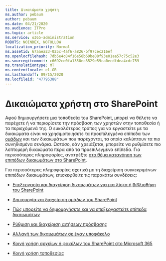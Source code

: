 ```yaml
---
title: Δικαιώματα χρήστη
ms.author: pebaum
author: pebaum
ms.date: 04/21/2020
ms.audience: ITPro
ms.topic: article
ms.service: o365-administration
ROBOTS: NOINDEX, NOFOLLOW
localization_priority: Normal
ms.assetid: 67aaea23-025c-4af6-a826-bf97cec216ef
ms.openlocfilehash: 7db5e4c84f16e58b69be88f93e01aa57c75c52e3
ms.sourcegitcommit: c6692ce0fa1358ec3529e59ca0ecdfdea4cdc759
ms.translationtype: MT
ms.contentlocale: el-GR
ms.lasthandoff: 09/15/2020
ms.locfileid: "47795388"
---
```

# <a name="user-permissions-in-sharepoint"></a>Δικαιώματα χρήστη στο SharePoint

Αφού δημιουργήσετε μια τοποθεσία του SharePoint, μπορεί να θέλετε να παρέχετε ή να περιορίσετε την πρόσβαση των χρηστών στην τοποθεσία ή τα περιεχόμενά της. Ο ευκολότερος τρόπος για να εργαστείτε με τα δικαιώματα είναι να χρησιμοποιήσετε τα προεπιλεγμένα επίπεδα των [ομάδων](https://docs.microsoft.com/sharepoint/default-sharepoint-groups) και των δικαιωμάτων που παρέχονται, τα οποία καλύπτουν τα πιο συνηθισμένα σενάρια. Ωστόσο, εάν χρειάζεται, μπορείτε να ρυθμίσετε πιο λεπτομερή δικαιώματα πέρα από τα προεπιλεγμένα επίπεδα. Για περισσότερες πληροφορίες, ανατρέξτε [στο θέμα κατανόηση των επιπέδων δικαιωμάτων στο SharePoint](https://docs.microsoft.com/sharepoint/understanding-permission-levels).

Για περισσότερες πληροφορίες σχετικά με τη διαχείριση συγκεκριμένων επιπέδων δικαιωμάτων, επισκεφθείτε τις παρακάτω συνδέσεις:

- [Επεξεργασία και διαχείριση δικαιωμάτων για μια λίστα ή βιβλιοθήκη του SharePoint](https://support.office.com/article/customize-permissions-for-a-sharepoint-list-or-library-02d770f3-59eb-4910-a608-5f84cc297782)

- [Δημιουργία και διαχείριση ομάδων του SharePoint](https://docs.microsoft.com/sharepoint/customize-sharepoint-site-permissions)

- [Πώς μπορείτε να δημιουργήσετε και να επεξεργαστείτε επίπεδα δικαιωμάτων](https://docs.microsoft.com/sharepoint/how-to-create-and-edit-permission-levels)

- [Ρύθμιση και διαχείριση αιτήσεων πρόσβασης](https://support.office.com/article/set-up-and-manage-access-requests-94b26e0b-2822-49d4-929a-8455698654b3)

- [Αλλαγή των δικαιωμάτων σε έναν υποφάκελο](https://support.office.com/article/change-the-permissions-on-a-subfolder-5427bd7c-f20a-4f75-8cf2-5359dd45a1a6)

- [Κοινή χρήση αρχείων ή φακέλων του SharePoint στο Microsoft 365](https://support.office.com/article/share-sharepoint-files-or-folders-1fe37332-0f9a-4719-970e-d2578da4941c)

- [Κοινή χρήση τοποθεσίας](https://support.office.com/article/share-a-site-958771a8-d041-4eb8-b51c-afea2eae3658)
